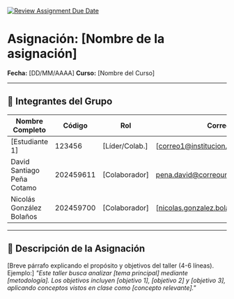 [![Review Assignment Due Date](https://classroom.github.com/assets/deadline-readme-button-22041afd0340ce965d47ae6ef1cefeee28c7c493a6346c4f15d667ab976d596c.svg)](https://classroom.github.com/a/lEw1Qm1j)
# Asignación: [Nombre de la asignación]

**Fecha:** [DD/MM/AAAA]
**Curso:** [Nombre del Curso]

---

## 👥 Integrantes del Grupo

| Nombre Completo | Código | Rol            | Correo Electrónico        |
| --------------- | ------ | -------------- | ------------------------- |
| [Estudiante 1]  | 123456 | [Líder/Colab.] | [correo1@institucion.edu] |
| David Santiago Peña Cotamo  | 202459611 | [Colaborador]  | pena.david@correounivalle.edu.co |
| Nicolás González Bolaños  | 202459700 | [Colaborador]  | [nicolas.gonzalez.bolanos@correounivalle.edu.co] |

---

## 📌 Descripción de la Asignación

[Breve párrafo explicando el propósito y objetivos del taller (4-6 líneas). Ejemplo:]
_"Este taller busca analizar [tema principal] mediante [metodología]. Los objetivos incluyen [objetivo 1], [objetivo 2] y [objetivo 3], aplicando conceptos vistos en clase como [concepto relevante]."_
